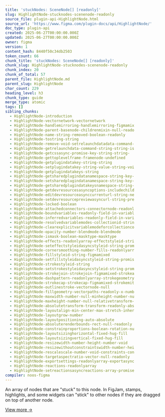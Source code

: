 ```yaml
---
title: 'stuckNodes: SceneNode[] [readonly]'
slug: HighlightNode-stucknodes-scenenode-readonly
source_file: plugin-api-HighlightNode.html
source_url: 'https://www.figma.com/plugin-docs/api/HighlightNode/'
doc_type: plugin-api
created: 2025-06-27T00:00:00.000Z
updated: 2025-06-27T00:00:00.000Z
owner: figma
version: 1
content_hash: 8440f50c34db2503
token_count: 66
chunk_title: 'stuckNodes: SceneNode[] [readonly]'
chunk_slug: HighlightNode-stucknodes-scenenode-readonly
chunk_index: 20
chunk_of_total: 57
parent_file: HighlightNode.md
parent_slug: HighlightNode
char_count: 229
heading_level: h3
chunk_type: guide
merge_type: atomic
tags: []
sibling_chunks:
  - HighlightNode-introduction
  - HighlightNode-vectornetwork-vectornetwork
  - HighlightNode-handlemirroring-handlemirroring-figmamix
  - HighlightNode-parent-basenode-childrenmixin-null-reado
  - HighlightNode-name-string-removed-boolean-readonly
  - HighlightNode-tostring-string
  - HighlightNode-remove-void-setrelaunchdatadata-command-
  - HighlightNode-getrelaunchdata-command-string-string-is
  - HighlightNode-getcssasync-promise-key-string-string-
  - HighlightNode-gettoplevelframe-framenode-undefined
  - HighlightNode-getplugindatakey-string-string
  - HighlightNode-setplugindatakey-string-value-string-voi
  - HighlightNode-getplugindatakeys-string
  - HighlightNode-getsharedplugindatanamespace-string-key-
  - HighlightNode-setsharedplugindatanamespace-string-key-
  - HighlightNode-getsharedplugindatakeysnamespace-string-
  - HighlightNode-getdevresourcesasyncoptions-includechild
  - HighlightNode-editdevresourceasynccurrenturl-string-ne
  - HighlightNode-setdevresourcepreviewasyncurl-string-pre
  - HighlightNode-locked-boolean
  - HighlightNode-attachedconnectors-connectornode-readonl
  - HighlightNode-boundvariables-readonly-field-in-variabl
  - HighlightNode-inferredvariables-readonly-field-in-vari
  - HighlightNode-resolvedvariablemodes-collectionid-strin
  - HighlightNode-clearexplicitvariablemodeforcollectionco
  - HighlightNode-opacity-number-blendmode-blendmode
  - HighlightNode-ismask-boolean-masktype-masktype
  - HighlightNode-effects-readonlyarray-effectstyleid-stri
  - HighlightNode-seteffectstyleidasyncstyleid-string-prom
  - HighlightNode-cornersmoothing-number-fills-readonlyarr
  - HighlightNode-fillstyleid-string-figmamixed
  - HighlightNode-setfillstyleidasyncstyleid-string-promis
  - HighlightNode-strokestyleid-string
  - HighlightNode-setstrokestyleidasyncstyleid-string-prom
  - HighlightNode-strokejoin-strokejoin-figmamixed-strokea
  - HighlightNode-dashpattern-readonlyarray-strokegeometry
  - HighlightNode-strokecap-strokecap-figmamixed-strokemit
  - HighlightNode-outlinestroke-vectornode-null
  - HighlightNode-fillgeometry-vectorpaths-readonly-x-numb
  - HighlightNode-maxwidth-number-null-minheight-number-nu
  - HighlightNode-maxheight-number-null-relativetransform-
  - HighlightNode-absolutetransform-transform-readonly-abs
  - HighlightNode-layoutalign-min-center-max-stretch-inher
  - HighlightNode-layoutgrow-number
  - HighlightNode-layoutpositioning-auto-absolute
  - HighlightNode-absoluterenderbounds-rect-null-readonly
  - HighlightNode-constrainproportions-boolean-rotation-nu
  - HighlightNode-layoutsizinghorizontal-fixed-hug-fill
  - HighlightNode-layoutsizingvertical-fixed-hug-fill
  - HighlightNode-resizewidth-number-height-number-void
  - HighlightNode-resizewithoutconstraintswidth-number-hei
  - HighlightNode-rescalescale-number-void-constraints-con
  - HighlightNode-targetaspectratio-vector-null-readonly
  - HighlightNode-exportsettings-readonlyarray-exportasync
  - HighlightNode-reactions-readonlyarray
  - HighlightNode-setreactionsasyncreactions-array-promise
compiler: noos-figma
---
```


An array of nodes that are "stuck" to this node. In FigJam, stamps, highlights, and some widgets can "stick"
to other nodes if they are dragged on top of another node.

[View more →](/plugin-docs/api/properties/nodes-stucknodes/)
